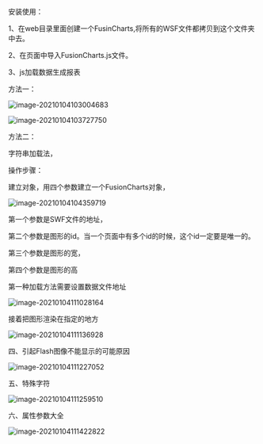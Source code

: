 安装使用：

1、在web目录里面创建一个FusinCharts,将所有的WSF文件都拷贝到这个文件夹中去。

2、在页面中导入FusionCharts.js文件。

3、js加载数据生成报表

方法一：

![image-20210104103004683](https://i.loli.net/2021/01/04/4pKnbLixs6EhaQg.png)

![image-20210104103727750](https://i.loli.net/2021/01/04/OH8skqf3W6Fh2jJ.png)

方法二：

字符串加载法，



操作步骤：

建立对象，用四个参数建立一个FusionCharts对象，

![image-20210104104359719](https://i.loli.net/2021/01/04/4r57ytljYaWugEi.png)

第一个参数是SWF文件的地址，

第二个参数是图形的id。当一个页面中有多个id的时候，这个id一定要是唯一的。

第三个参数是图形的宽，

第四个参数是图形的高



第一种加载方法需要设置数据文件地址

![image-20210104111028164](https://i.loli.net/2021/01/04/qBy6KZbU1Qd8IfS.png)

接着把图形渲染在指定的地方

![image-20210104111136928](https://i.loli.net/2021/01/04/bXeohlIn8YDcLQH.png)





四、引起Flash图像不能显示的可能原因

![image-20210104111227052](https://i.loli.net/2021/01/04/ujRFI4W1JLZEHC2.png)

五、特殊字符

![image-20210104111259510](https://i.loli.net/2021/01/04/qAsue7dfZ6vopwj.png)





六、属性参数大全

![image-20210104111422822](https://i.loli.net/2021/01/04/T3s9MxvJE4twHbY.png)